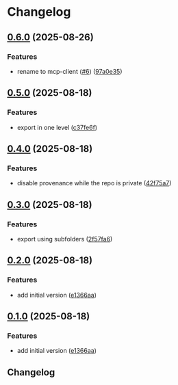 # Changelog

## [0.6.0](https://github.com/CodelyTV/typescript-mcp-client/compare/v0.5.0...v0.6.0) (2025-08-26)


### Features

* rename to mcp-client ([#6](https://github.com/CodelyTV/typescript-mcp-client/issues/6)) ([97a0e35](https://github.com/CodelyTV/typescript-mcp-client/commit/97a0e350f06900cea7af0e8a88660615cc416586))

## [0.5.0](https://github.com/CodelyTV/typescript-mcp-client/compare/v0.4.0...v0.5.0) (2025-08-18)


### Features

* export in one level ([c37fe6f](https://github.com/CodelyTV/typescript-mcp-client/commit/c37fe6ff8c1c81fc9e9c734dbe8793695e4cbda2))

## [0.4.0](https://github.com/CodelyTV/typescript-mcp-client/compare/v0.3.0...v0.4.0) (2025-08-18)


### Features

* disable provenance while the repo is private ([42f75a7](https://github.com/CodelyTV/typescript-mcp-client/commit/42f75a7ed8aab71725f620d056a6a02f5b0125a8))

## [0.3.0](https://github.com/CodelyTV/typescript-mcp-client/compare/v0.2.0...v0.3.0) (2025-08-18)


### Features

* export using subfolders ([2f57fa6](https://github.com/CodelyTV/typescript-mcp-client/commit/2f57fa6a1739b5a1cac82ff2fa9a29a1599e92e4))

## [0.2.0](https://github.com/CodelyTV/typescript-mcp-client/compare/v0.1.0...v0.2.0) (2025-08-18)


### Features

* add initial version ([e1366aa](https://github.com/CodelyTV/typescript-mcp-client/commit/e1366aaba676d3a29ec14a5a2a880d9e1fb8bf2a))

## [0.1.0](https://github.com/CodelyTV/typescript-mcp-client/compare/v0.0.1...v0.1.0) (2025-08-18)


### Features

* add initial version ([e1366aa](https://github.com/CodelyTV/typescript-mcp-client/commit/e1366aaba676d3a29ec14a5a2a880d9e1fb8bf2a))

## Changelog

